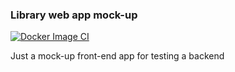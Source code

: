 ### Library web app mock-up

[![Docker Image CI](https://github.com/code-by-sia/eris-web/actions/workflows/docker-image.yml/badge.svg)](https://github.com/code-by-sia/eris-web/actions/workflows/docker-image.yml)

Just a mock-up front-end app for testing a backend
